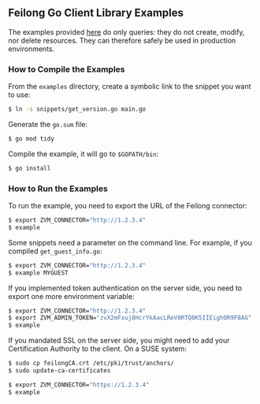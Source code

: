 ## Feilong Go Client Library Examples

The examples provided [here](snippets/) do only queries: they do not create, modify, nor delete resources. They can therefore safely be used in production environments.


### How to Compile the Examples

From the `examples` directory, create a symbolic link to the snippet you want to use:

```bash
$ ln -s snippets/get_version.go main.go
```

Generate the `go.sum` file:

```bash
$ go mod tidy
```

Compile the example, it will go to `$GOPATH/bin`:

```bash
$ go install
```


### How to Run the Examples

To run the example, you need to export the URL of the Feilong connector:

```bash
$ export ZVM_CONNECTOR="http://1.2.3.4"
$ example
```

Some snippets need a parameter on the command line. For example, if you compiled `get_guest_info.go`:

```bash
$ export ZVM_CONNECTOR="http://1.2.3.4"
$ example MYGUEST
```

If you implemented token authentication on the server side, you need to export one more environment variable:

```bash
$ export ZVM_CONNECTOR="http://1.2.3.4"
$ export ZVM_ADMIN_TOKEN="zvX2mFxuj8HcrYkAacLReV0RTQ0K5IIEighOR9F8AG"
$ example
```

If you mandated SSL on the server side, you might need to add your Certification Authority to the client. On a SUSE system:

```bash
$ sudo cp feilongCA.crt /etc/pki/trust/anchors/
$ sudo update-ca-certificates

$ export ZVM_CONNECTOR="https://1.2.3.4"
$ example
```
